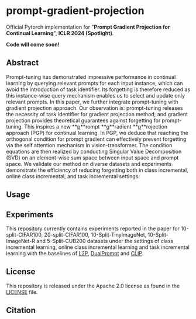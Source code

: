 # prompt-gradient-projection

Official Pytorch implementation for "**Prompt Gradient Projection for Continual Learning**", **ICLR 2024 (Spotlight)**. 

**Code will come soon!**

## Abstract 

Prompt-tuning has demonstrated impressive performance in continual learning by querying relevant prompts for each input instance, which can avoid the introduction of task identifier. Its forgetting is therefore reduced as this instance-wise query mechanism enables us to select and update only relevant prompts. In this paper, we further integrate prompt-tuning with gradient projection approach. Our observation is: prompt-tuning releases the necessity of task identifier for gradient projection method; and gradient projection provides theoretical guarantees against forgetting for prompt-tuning. This inspires a new **<u>p</u>**rompt **<u>g</u>**radient **<u>p</u>**rojection approach (PGP) for continual learning. In PGP, we deduce that reaching the orthogonal condition for prompt gradient can effectively prevent forgetting via the self attention mechanism in vision-transformer. The condition equations are then realized by conducting Singular Value Decomposition (SVD) on an element-wise sum space between input space and prompt space. We validate our method on diverse datasets and experiments demonstrate the efficiency of reducing forgetting both in class incremental, online class incremental, and task incremental settings.

## Usage

## Experiments

This repository currently contains experiments reported in the paper for 10-split-CIFAR100, 20-split-CIFAR100, 10-Split-TinyImageNet, 10-Split-ImageNet-R and 5-Split-CUB200 datasets under the settings of class incremental learning, online class incremental learning and task incremental learning with the baselines of [L2P](https://github.com/JH-LEE-KR/l2p-pytorch), [DualPrompt](https://github.com/JH-LEE-KR/dualprompt-pytorch) and [CLIP](https://github.com/iamwangyabin/s-prompts).

## License

This repository is released under the Apache 2.0 license as found in the [LICENSE](LICENSE) file.

## Citation

```

```
